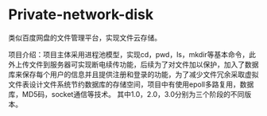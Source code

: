 # Private-network-disk
类似百度网盘的文件管理平台，实现文件云存储。

项目介绍：项目主体采用进程池模型，实现cd，pwd，ls，mkdir等基本命令，此外上传文件到服务器可实现断电续传功能，后续为了对文件加以保护，加入了数据库来保存每个用户的信息并且提供注册和登录的功能，为了减少文件冗余采取虚拟文件表设计文件系统节约数据库的存储空间，项目中有使用epoll多路复用，数据库，MD5码，socket通信等技术。
其中1.0，2.0，3.0分别为三个阶段的不同版本。
